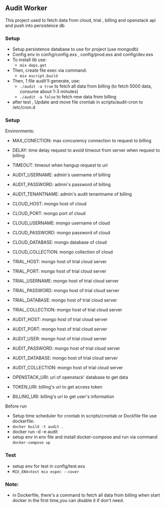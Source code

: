 ## Audit Worker

This project used to fetch data from cloud, trial , billing and openstack api and push into persistence db

### Setup
- Setup persistence database to use for project (use mongodb)
- Config env in  config/config.exs , config/prod.exs and config/dev.exs
- To install lib use:
  + `mix deps.get`
- Then, create file exec via command:
  + `mix escript.build`
- Then, 1 file audit'll generate, use:
  + `./audit -a true` to fetch all data from billing (to fetch 5000 data, consume about 1-3 minutes)
  + `./audit -a false` to fetch new data from billing
- after test , Update and move file crontab in scripts/audit-cron to /etc/cron.d


### Setup

Environments:

- MAX_CONECTION: max concurency connection to request to billing
- DELAY: time delay request to avoid timeout from server when request to billing
- TIMEOUT: timeout when hangup request to uri
- AUDIT_USERNAME: admin's username of billing
- AUDIT_PASSWORD: admin's password of billing
- AUDIT_TENANTNAME: admin's audit tenantname of billing

- CLOUD_HOST: mongo host of cloud
- CLOUD_PORT: mongo port of cloud
- CLOUD_USERNAME: mongo username of cloud
- CLOUD_PASSWORD: mongo password of cloud
- CLOUD_DATABASE: mongo database of cloud
- CLOUD_COLLECTION: mongo collection of cloud

- TRIAL_HOST: mongo host of trial cloud server
- TRIAL_PORT: mongo host of trial cloud server
- TRIAL_USERNAME: mongo host of trial cloud server
- TRIAL_PASSWORD: mongo host of trial cloud server
- TRIAL_DATABASE: mongo host of trial cloud server
- TRIAL_COLLECTION: mongo host of trial cloud server

- AUDIT_HOST: mongo host of trial cloud server
- AUDIT_PORT: mongo host of trial cloud server
- AUDIT_USER: mongo host of trial cloud server
- AUDIT_PASSWORD: mongo host of trial cloud server
- AUDIT_DATABASE: mongo host of trial cloud server
- AUDIT_COLLECTION: mongo host of trial cloud server

- OPENSTACK_URI: uri of openstack' database to get data
- TOKEN_URI: billing's uri to get access token
- BILLING_URI: billing's uri to get user's information


Before run
- Setup time scheduler for crontab in scripts/crontab or Dockfile file
use dockerfile:
- `docker build -t audit .`
- docker run -d -e audit
- setup env in env file and install docker-compose and run via command `docker-compose up`


### Test
- setup env for test in config/test.exs
- `MIX_ENV=test mix espec --cover`

### Note:
- in Dockerfile, there's a command to fetch all data from billing when start docker in the first time,you can disable it if don't need.
